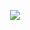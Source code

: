 <p align="center"><img src="https://media2.giphy.com/media/u48REyGaph10hxImus/giphy.gif?cid=790b7611172a859452c7d9cb855bc144450c46afeaaed4ae&rid=giphy.gif" /></p>
